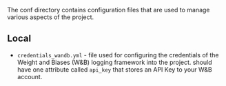 The conf directory contains configuration files that are used to manage various aspects of the project.

## Local

* `credentials_wandb.yml` - file used for configuring the credentials of the Weight and Biases (W&B) logging framework into the project. should have one attribute called `api_key` that stores an API Key to your W&B account.
